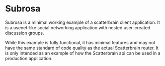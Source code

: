 # Subrosa
Subrosa is a minimal working example of a scatterbrain client application. It is a usenet-like social networking application with nested user-created discussion groups.

While this example is fully functional, it has minimal features and may not have the same standard of code quality as the actual Scatterbrain router. It is only intended as an example of how the Scatterbrain api can be used in a production application. 
